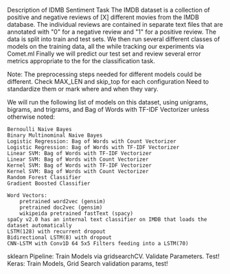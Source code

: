 Description of IDMB Sentiment Task
The IMDB dataset is a collection of positive and negative reviews of [X] different movies from the IMDB database. The individual reviews are contained in separate text files that are annotated with "0" for a negative review and "1" for a positive review.
The data is split into train and test sets.
We then run several different classes of models on the training data, all the while tracking our experiments via Comet.ml
Finally we will predict our test set and review several error metrics appropriate to the for the classification task.

Note: The preprocessing steps needed for different models could be different. 
    Check MAX_LEN and skip_top for each configuration
    Need to standardize them or mark where and when they vary.

We will run the following list of models on this dataset, using unigrams, bigrams, and trigrams, and Bag of Words with TF-IDF Vectorizer unless otherwise noted:

    Bernoulli Naive Bayes
    Binary Multinominal Naive Bayes
    Logistic Regression: Bag of Words with Count Vectorizer   
    Logistic Regression: Bag of Words with TF-IDF Vectorizer
    Linear SVM: Bag of Words with TF-IDF Vectorizer
    Linear SVM: Bag of Words with Count Vectorizer
    Kernel SVM: Bag of Words with TF-IDF Vectorizer
    Kernel SVM: Bag of Words with Count Vectorizer
    Random Forest Classifier
    Gradient Boosted Classifier

    Word Vectors: 
        pretrained word2vec (gensim)
        pretrained doc2vec (gensim)
        wikipeida pretrained fastText (spacy)
    spaCy v2.0 has an internal text classifier on IMDB that loads the dataset automatically 
    LSTM(128) with recurrent dropout
    Bidirectional LSTM(8) with dropout
    CNN-LSTM with Conv1D 64 5x5 Filters feeding into a LSTM(70)


sklearn Pipeline: Train Models via gridsearchCV. Validate Parameters. Test!
Keras: Train Models, Grid Search validation params, test!
